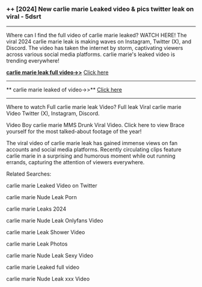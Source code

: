 ### ++ [2024] New  carlie marie Leaked video & pics twitter leak on viral - 5dsrt
----------

Where can I find the full video of  carlie marie leaked? WATCH HERE! The viral 2024  carlie marie leak is making waves on Instagram, Twitter (X), and Discord. The video has taken the internet by storm, captivating viewers across various social media platforms.  carlie marie's leaked video is trending everywhere!


**[ carlie marie leak full video->>](http://wildbook.top/wildbook8git)** [Click here](http://wildbook.top/wildbook8git)

----------


** carlie marie leaked of video->>** [Click here](http://wildbook.top/wildbook8git)

----------


Where to watch Full  carlie marie leak Video? Full leak Viral  carlie marie Video Twitter (X), Instagram, Discord.

Video Boy  carlie marie MMS Drunk Viral Video. Click here to view Brace yourself for the most talked-about footage of the year!

The viral video of  carlie marie leak has gained immense views on fan accounts and social media platforms. Recently circulating clips feature  carlie marie in a surprising and humorous moment while out running errands, capturing the attention of viewers everywhere.




Related Searches:

 carlie marie Leaked Video on Twitter

 carlie marie Nude Leak Porn

 carlie marie Leaks 2024

 carlie marie Nude Leak Onlyfans Video

 carlie marie Leak Shower Video

 carlie marie Leak Photos

 carlie marie Nude Leak Sexy Video

 carlie marie Leaked full video

 carlie marie Nude Leak xxx Video

